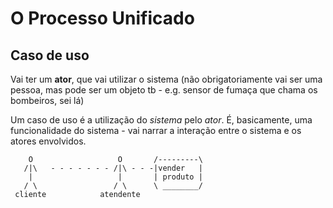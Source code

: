 # O Processo Unificado





## Caso de uso

Vai ter um **ator**, que vai utilizar o sistema (não obrigatoriamente vai ser uma pessoa, mas pode ser um objeto tb - e.g. sensor de fumaça que chama os bombeiros, sei lá)

Um caso de uso é a utilização do *sistema* pelo *ator*. É, basicamente, uma funcionalidade do sistema - vai narrar a interação entre o sistema e os atores envolvidos.

```
    O 			    	O  		/---------\
   /|\   - - - - - - - /|\ - - -|vender   |
   	|					|       | produto |
   / \				   / \		\ ________/
 cliente			atendente
```

